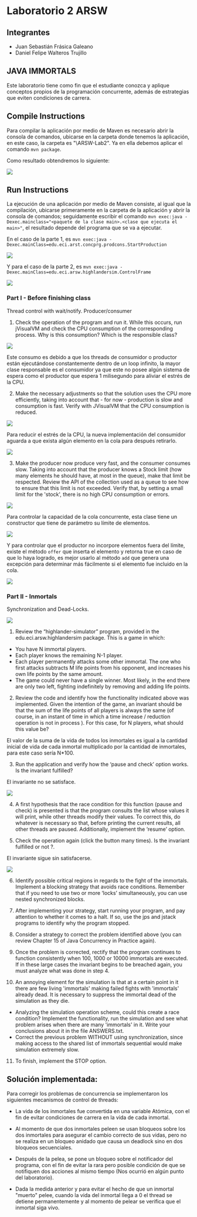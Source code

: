 # Laboratorio 2 ARSW

## Integrantes

*   Juan Sebastián Frásica Galeano
*   Daniel Felipe Walteros Trujillo

## JAVA IMMORTALS

Este laboratorio tiene como fin que el estudiante conozca y aplique conceptos propios de la programación concurrente, además de estrategias que eviten condiciones de carrera.

## Compile Instructions

Para compilar la aplicación por medio de Maven es necesario abrir la consola de comandos, ubicarse en la carpeta donde tenemos la aplicación, en este caso, la carpeta es "\ARSW-Lab2\". Ya en ella debemos aplicar el comando ```mvn package```.

Como resultado obtendremos lo siguiente:

![](https://github.com/sebastianfrasic/ARSW-Lab2/blob/master/img/package.PNG)

## Run Instructions

La ejecución de una aplicación por medio de Maven consiste, al igual que la compilación, ubicarse primeramente en la carpeta de la aplicación y abrir la consola de comandos; seguidamente escribir el comando ```mvn exec:java -Dexec.mainclass="<paquete de la clase main>.<clase que ejecuta el main>"```, el resultado depende del programa que se va a ejecutar.

En el caso de la parte 1, es ```mvn exec:java -Dexec.mainClass=edu.eci.arst.concprg.prodcons.StartProduction```

![](https://github.com/sebastianfrasic/ARSW-Lab2/blob/master/img/run1.PNG)

Y para el caso de la parte 2, es ```mvn exec:java -Dexec.mainClass=edu.eci.arsw.highlandersim.ControlFrame```

![](https://github.com/sebastianfrasic/ARSW-Lab2/blob/master/img/run2.PNG)

### Part I - Before finishing class

Thread control with wait/notify. Producer/consumer
1. Check the operation of the program and run it. While this occurs, run jVisualVM and check the CPU consumption of the corresponding process. Why is this consumption? Which is the responsible class?

![](https://github.com/sebastianfrasic/ARSW-Lab2/blob/master/img/cpu.PNG)

Este consumo es debido a que los threads de consumidor o productor están ejecutándose constantemente dentro de un loop infinito, la mayor clase responsable es el consumidor ya que este no posee algún sistema de espera como el productor que espera 1 milisegundo para aliviar el estrés de la CPU.

2. Make the necessary adjustments so that the solution uses the CPU more efficiently, taking into account that - for now - production is slow and consumption is fast. Verify with JVisualVM that the CPU consumption is reduced.

![](https://github.com/sebastianfrasic/ARSW-Lab2/blob/master/img/cpu2.PNG)

Para reducir el estrés de la CPU, la nueva implementación del consumidor aguarda a que exista algún elemento en la cola para después retirarlo.

![](https://github.com/sebastianfrasic/ARSW-Lab2/blob/master/img/consumidor.PNG)

3. Make the producer now produce very fast, and the consumer consumes slow. Taking into account that the producer knows a Stock limit (how many elements he should have, at most in the queue), make that limit be respected. Review the API of the collection used as a queue to see how to ensure that this limit is not exceeded. Verify that, by setting a small limit for the 'stock', there is no high CPU consumption or errors.

![](https://github.com/sebastianfrasic/ARSW-Lab2/blob/master/img/cpu3.PNG)

Para controlar la capacidad de la cola concurrente, esta clase tiene un constructor que tiene de parámetro su límite de elementos.

![](https://github.com/sebastianfrasic/ARSW-Lab2/blob/master/img/limite.PNG)

Y para controlar que el productor no incorpore elementos fuera del límite, existe el método ```offer``` que inserta el elemento y retorna true en caso de que lo haya logrado, es mejor usarlo al método ```add``` que genera una excepción para determinar más fácilmente si el elemento fue incluido en la cola.

![](https://github.com/sebastianfrasic/ARSW-Lab2/blob/master/img/productor.PNG)

### Part II - Inmortals

Synchronization and Dead-Locks.

![](https://github.com/sebastianfrasic/ARSW-Lab2/blob/master/img/inmortal.PNG)

1. Review the “highlander-simulator” program, provided in the edu.eci.arsw.highlandersim package. This is a game in which:
  * You have N immortal players. 
  * Each player knows the remaining N-1 player.
  * Each player permanently attacks some other immortal. The one who first attacks subtracts M life points from his opponent, and increases his own life points by the same amount. 
  * The game could never have a single winner. Most likely, in the end there are only two left, fighting indefinitely by removing and adding life points.
  
2. Review the code and identify how the functionality indicated above was implemented. Given the intention of the game, an invariant should be that the sum of the life points of all players is always the same (of course, in an instant of time in which a time increase / reduction operation is not in process ). For this case, for N players, what should this value be?

El valor de la suma de la vida de todos los inmortales es igual a la cantidad inicial de vida de cada inmortal multiplicado por la cantidad de inmortales, para este caso sería N*100.

3. Run the application and verify how the ‘pause and check’ option works. Is the invariant fulfilled?

El invariante no se satisface.

![](https://github.com/sebastianfrasic/ARSW-Lab2/blob/master/img/invarianteF.PNG)

4. A first hypothesis that the race condition for this function (pause and check) is presented is that the program consults the list whose values it will print, while other threads modify their values. To correct this, do whatever is necessary so that, before printing the current results, all other threads are paused. Additionally, implement the ‘resume’ option.

5. Check the operation again (click the button many times). Is the invariant fulfilled or not ?.

El invariante sigue sin satisfacerse.

![](https://github.com/sebastianfrasic/ARSW-Lab2/blob/master/img/invarianteF2.PNG)

6. Identify possible critical regions in regards to the fight of the immortals. Implement a blocking strategy that avoids race conditions. Remember that if you need to use two or more ‘locks’ simultaneously, you can use nested synchronized blocks.

7. After implementing your strategy, start running your program, and pay attention to whether it comes to a halt. If so, use the jps and jstack programs to identify why the program stopped.

8. Consider a strategy to correct the problem identified above (you can review Chapter 15 of Java Concurrency in Practice again).

9. Once the problem is corrected, rectify that the program continues to function consistently when 100, 1000 or 10000 immortals are executed. If in these large cases the invariant begins to be breached again, you must analyze what was done in step 4.

10. An annoying element for the simulation is that at a certain point in it there are few living 'immortals' making failed fights with 'immortals' already dead. It is necessary to suppress the immortal dead of the simulation as they die. 
  * Analyzing the simulation operation scheme, could this create a race condition? Implement the functionality, run the simulation and see what problem arises when there are many 'immortals' in it. Write your conclusions about it in the file ANSWERS.txt. 
  * Correct the previous problem WITHOUT using synchronization, since making access to the shared list of immortals sequential would make simulation extremely slow. 
  
11. To finish, implement the STOP option.

## Solución implementada:

Para corregir los problemas de concurrencia se implementaron los siguientes mecanismos de control de threads:

* La vida de los inmortales fue convertida en una variable Atómica, con el fin de evitar condiciones de carrera en la vida de cada inmortal.

* Al momento de que dos inmortales peleen se usan bloqueos sobre los dos inmortales para asegurar el cambio correcto de sus vidas, pero no se realiza en un bloqueo anidado que causa un deadlock sino en dos bloqueos secuenciales.

* Después de la pelea, se pone un bloqueo sobre el notificador del programa, con el fin de evitar la rara pero posible condición de que se notifiquen dos acciones al mismo tiempo (Nos ocurrió en algún punto del laboratorio).

* Dada la medida anterior y para evitar el hecho de que un inmortal "muerto" pelee, cuando la vida del inmortal llega a 0 el thread se detiene permanentemente y al momento de pelear se verifica que el inmortal siga vivo.

